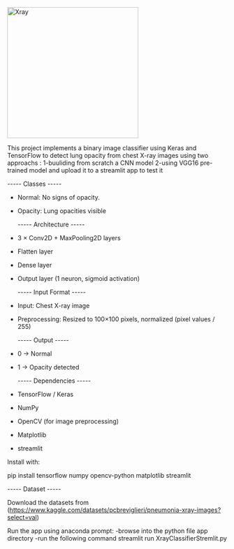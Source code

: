 
<img width="300" alt="Xray" src="https://github.com/user-attachments/assets/9216e15e-86b7-414e-96f4-914e6742a0bb" />

This project implements a binary image classifier using Keras and TensorFlow to detect lung opacity from chest X-ray images using two approachs :
1-buuliding from scratch a CNN model 
2-using VGG16 pre-trained model and upload it to a streamlit app to test it

  ----- Classes -----
- Normal: No signs of opacity.
- Opacity: Lung opacities visible

  ----- Architecture -----

- 3 × Conv2D + MaxPooling2D layers
- Flatten layer
- Dense layer 
- Output layer (1 neuron, sigmoid activation)

  ----- Input Format -----

- Input: Chest X-ray image
- Preprocessing: Resized to 100×100 pixels, normalized (pixel values / 255)

  ----- Output -----

- 0 → Normal
- 1 → Opacity detected

  ----- Dependencies -----

- TensorFlow / Keras
- NumPy
- OpenCV (for image preprocessing)
- Matplotlib
- streamlit

Install with:

pip install tensorflow numpy opencv-python matplotlib streamlit

  ----- Dataset -----

Download the datasets from (https://www.kaggle.com/datasets/pcbreviglieri/pneumonia-xray-images?select=val)

Run the app using anaconda prompt:
-browse into the python file app directory 
-run the following command streamlit run XrayClassifierStremlit.py
